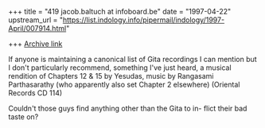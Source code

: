 +++
title = "419 jacob.baltuch at infoboard.be"
date = "1997-04-22"
upstream_url = "https://list.indology.info/pipermail/indology/1997-April/007914.html"

+++
[Archive link](https://list.indology.info/pipermail/indology/1997-April/007914.html)

If anyone is maintaining a canonical list of Gita recordings
I can mention but I don't particularly recommend, something
I've just heard, a musical rendition of Chapters 12 & 15 by
Yesudas, music by Rangasami Parthasarathy (who apparently
also set Chapter 2 elsewhere) (Oriental Records CD 114)

Couldn't those guys find anything other than the Gita to in-
flict their bad taste on?






